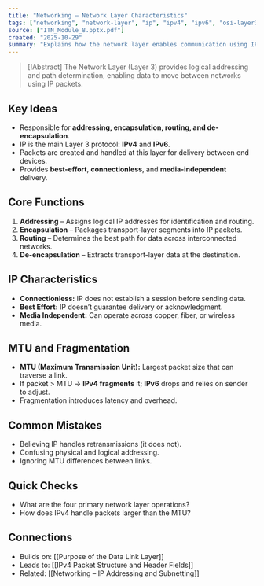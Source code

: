 ```yaml
---
title: "Networking – Network Layer Characteristics"
tags: ["networking", "network-layer", "ip", "ipv4", "ipv6", "osi-layer3", "module8"]
source: ["ITN_Module_8.pptx.pdf"]
created: "2025-10-29"
summary: "Explains how the network layer enables communication using IP, its core functions, and its characteristics such as connectionless and best-effort delivery."
---
```


> [!Abstract]
> The Network Layer (Layer 3) provides logical addressing and path determination, enabling data to move between networks using IP packets.

## Key Ideas
- Responsible for **addressing, encapsulation, routing, and de-encapsulation**.  
- IP is the main Layer 3 protocol: **IPv4** and **IPv6**.  
- Packets are created and handled at this layer for delivery between end devices.  
- Provides **best-effort**, **connectionless**, and **media-independent** delivery.

## Core Functions
1. **Addressing** – Assigns logical IP addresses for identification and routing.  
2. **Encapsulation** – Packages transport-layer segments into IP packets.  
3. **Routing** – Determines the best path for data across interconnected networks.  
4. **De-encapsulation** – Extracts transport-layer data at the destination.

## IP Characteristics
- **Connectionless:** IP does not establish a session before sending data.  
- **Best Effort:** IP doesn’t guarantee delivery or acknowledgment.  
- **Media Independent:** Can operate across copper, fiber, or wireless media.

## MTU and Fragmentation
- **MTU (Maximum Transmission Unit):** Largest packet size that can traverse a link.  
- If packet > MTU → **IPv4 fragments** it; **IPv6** drops and relies on sender to adjust.  
- Fragmentation introduces latency and overhead.

## Common Mistakes
- Believing IP handles retransmissions (it does not).  
- Confusing physical and logical addressing.  
- Ignoring MTU differences between links.

## Quick Checks
- What are the four primary network layer operations?  
- How does IPv4 handle packets larger than the MTU?  

## Connections
- Builds on: [[Purpose of the Data Link Layer]]  
- Leads to: [[IPv4 Packet Structure and Header Fields]]  
- Related: [[Networking – IP Addressing and Subnetting]]